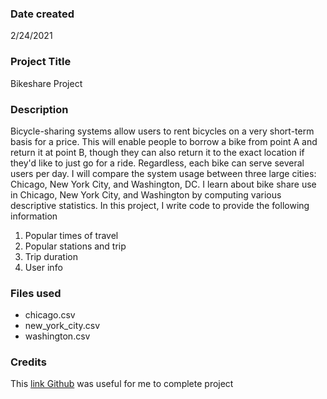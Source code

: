 ### Date created
2/24/2021

### Project Title
Bikeshare Project

### Description
Bicycle-sharing systems allow users to rent bicycles on a very short-term basis for a price. This will enable people to borrow a bike from point A and return it at point B, though they can also return it to the exact location if they'd like to just go for a ride. Regardless, each bike can serve several users per day. I will compare the system usage between three large cities: Chicago, New York City, and Washington, DC.
I learn about bike share use in Chicago, New York City, and Washington by computing various descriptive statistics. In this project, I write code to provide the following information
1. Popular times of travel
1. Popular stations and trip
1. Trip duration
1. User info

### Files used
* chicago.csv
* new_york_city.csv
* washington.csv

### Credits
This [link Github](http://google.com) was useful for me to complete project
